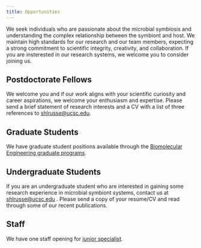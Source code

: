 ```yaml
---
title: Opportunities
---
```


We seek individuals who are passionate about the microbial symbiosis and understanding the complex relationship between the symbiont and host.
We maintain high standards for our research and our team members, expecting a strong commitment to scientific integrity, creativity, and collaboration.
If you are insterested in our research systems, we welcome you to consider joining us.

## Postdoctorate Fellows

We welcome you and if our work aligns with your scientific curiosity and career aspirations, we welcome your enthusiasm and expertise. 
Please send a brief statement of research interests and a CV with a list of three references to <u>shlrusse@ucsc.edu</u>.

## Graduate Students

We have graduate student positions available through the [Biomolecular Engineering graduate programs](https://grad.soe.ucsc.edu/bmeb).

## Undergraduate Students

If you are an undergraduate student who are interested in gaining some research experience in microbial symbiont systems, contact us at <u>shlrusse@ucsc.edu</u> .
Please send a copy of your resume/CV and read through some of our recent publications.

## Staff

We have one staff opening for [junior specialist](https://recruit.ucsc.edu/JPF01674).
